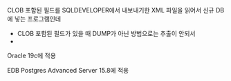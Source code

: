 CLOB 포함된 필드를 SQLDEVELOPER에서 내보내기한 XML 파일을 읽어서 신규 DB에 넣는 프로그램인데

- CLOB 포함된 필드가 있을 때 DUMP가 아닌 방법으로는 추출이 안되서
- 
Oracle 19c에 적용

EDB Postgres Advanced Server 15.8에 적용
